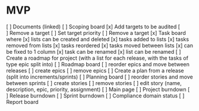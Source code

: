 # MVP
[ ] Documents (linked)
[ ] Scoping board
    [x] Add targets to be audited
    [ ] Remove a target
    [ ] Set target priority
    [ ] Remove a target
[x] Task board where 
    [x] lists can be created and deleted
    [x] tasks added to lists
    [x] tasks removed from lists
    [x] tasks reordered
    [x] tasks moved between lists
    [x] can be fixed to 1 column
    [x] task can be renamed
    [x] list can be renamed
[ ] Create a roadmap for project (with a list for each release, with the tasks of type epic split into)
[ ] Roadmap board
    [ ] reorder epics and move between releases
    [ ] create epics
    [ ] remove epics
[ ] Create a plan from a release (split into increments/sprints)
[ ] Planning board
    [ ] reorder stories and move between sprints
    [ ] create stories
    [ ] remove stories
    [ ] edit story (name, description, epic, priority, assignment)
[ ] Main page
    [ ] Project burndown
    [ ] Release burndown
    [ ] Sprint burndown
    [ ] Compliance domain status
[ ] Report board
